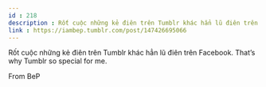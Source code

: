 ```yaml
---
id : 218
description : Rốt cuộc những kẻ điên trên Tumblr khác hẳn lũ điên trên Facebook. That’s why Tumblr so special for me.
link : https://iambep.tumblr.com/post/147426695066
---
```


Rốt cuộc những kẻ điên trên Tumblr khác hẳn lũ điên trên Facebook. That’s
why Tumblr so special for me.

From BeP